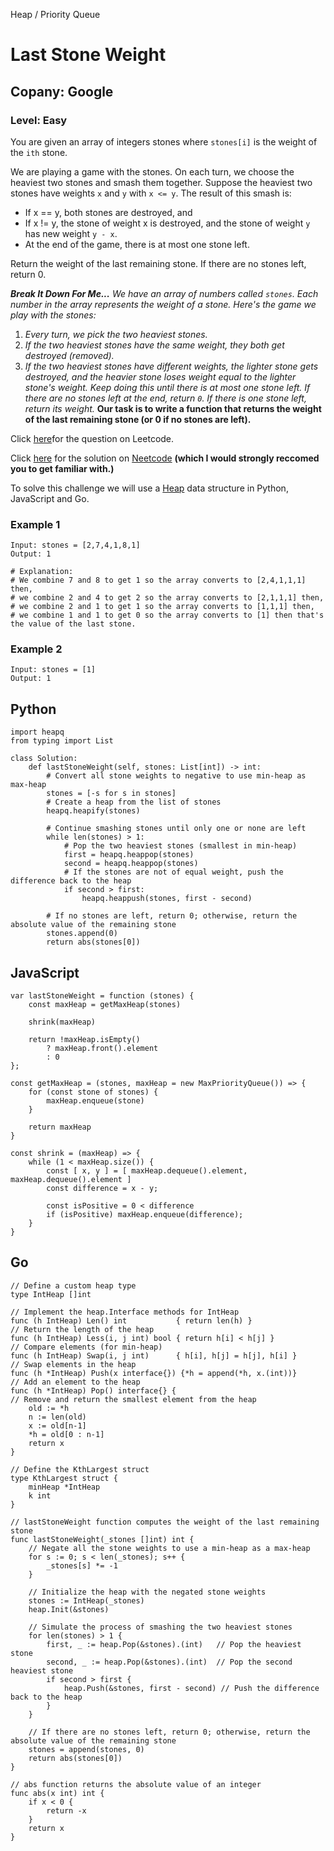 Heap / Priority Queue
# Last Stone Weight
## Copany: Google
### Level: Easy

You are given an array of integers stones where `stones[i]` is the weight of the `ith` stone.

We are playing a game with the stones. On each turn, we choose the heaviest two stones and smash them together. Suppose the heaviest two stones have weights `x` and `y` with `x <= y`. The result of this smash is:

- If x == y, both stones are destroyed, and
- If x != y, the stone of weight x is destroyed, and the stone of weight `y` has new weight `y - x`.
- At the end of the game, there is at most one stone left.

Return the weight of the last remaining stone. If there are no stones left, return 0.

***Break It Down For Me...***
*We have an array of numbers called `stones`. Each number in the array represents the weight of a stone.*
*Here's the game we play with the stones:*
1. *Every turn, we pick the two heaviest stones.*
2. *If the two heaviest stones have the same weight, they both get destroyed (removed).*
3. *If the two heaviest stones have different weights, the lighter stone gets destroyed, and the heavier stone loses weight equal to the lighter stone's weight.*
*Keep doing this until there is at most one stone left.*
*If there are no stones left at the end, return `0`. If there is one stone left, return its weight.*
**Our task is to write a function that returns the weight of the last remaining stone (or 0 if no stones are left).**

Click [here](https://leetcode.com/problems/last-stone-weight/description/)for the question on Leetcode.

Click [here](https://www.youtube.com/watch?v=B-QCq79-Vfw) for the solution on [Neetcode](https://neetcode.io/) **(which I would strongly reccomed you to get familiar with.)**

To solve this challenge we will use a [Heap](https://www.studysmarter.co.uk/explanations/computer-science/data-structures/heap-data-structure/#:~:text=A%20heap%20data%20structure%20is%20a%20type%20of%20binary%20tree,priority%20queues%2C%20or%20scheduling%20programs.) data structure in Python, JavaScript and Go.

### Example 1
```
Input: stones = [2,7,4,1,8,1]
Output: 1

# Explanation: 
# We combine 7 and 8 to get 1 so the array converts to [2,4,1,1,1] then,
# we combine 2 and 4 to get 2 so the array converts to [2,1,1,1] then,
# we combine 2 and 1 to get 1 so the array converts to [1,1,1] then,
# we combine 1 and 1 to get 0 so the array converts to [1] then that's the value of the last stone.
```

### Example 2
```
Input: stones = [1]
Output: 1
```

## Python
```
import heapq
from typing import List

class Solution:
    def lastStoneWeight(self, stones: List[int]) -> int:
        # Convert all stone weights to negative to use min-heap as max-heap
        stones = [-s for s in stones]
        # Create a heap from the list of stones
        heapq.heapify(stones)

        # Continue smashing stones until only one or none are left
        while len(stones) > 1:
            # Pop the two heaviest stones (smallest in min-heap)
            first = heapq.heappop(stones)
            second = heapq.heappop(stones)
            # If the stones are not of equal weight, push the difference back to the heap
            if second > first:
                heapq.heappush(stones, first - second)

        # If no stones are left, return 0; otherwise, return the absolute value of the remaining stone
        stones.append(0)
        return abs(stones[0])

```

## JavaScript
```
var lastStoneWeight = function (stones) {
    const maxHeap = getMaxHeap(stones)

    shrink(maxHeap)

    return !maxHeap.isEmpty()
        ? maxHeap.front().element
        : 0
};

const getMaxHeap = (stones, maxHeap = new MaxPriorityQueue()) => {
    for (const stone of stones) {
        maxHeap.enqueue(stone)
    }

    return maxHeap
}

const shrink = (maxHeap) => {
    while (1 < maxHeap.size()) {
        const [ x, y ] = [ maxHeap.dequeue().element, maxHeap.dequeue().element ]
        const difference = x - y;

        const isPositive = 0 < difference
        if (isPositive) maxHeap.enqueue(difference);
    }
}
```

## Go
```
// Define a custom heap type
type IntHeap []int

// Implement the heap.Interface methods for IntHeap
func (h IntHeap) Len() int           { return len(h) }                 // Return the length of the heap
func (h IntHeap) Less(i, j int) bool { return h[i] < h[j] }            // Compare elements (for min-heap)
func (h IntHeap) Swap(i, j int)      { h[i], h[j] = h[j], h[i] }       // Swap elements in the heap
func (h *IntHeap) Push(x interface{}) {*h = append(*h, x.(int))}       // Add an element to the heap
func (h *IntHeap) Pop() interface{} {                                  // Remove and return the smallest element from the heap
	old := *h
	n := len(old)
	x := old[n-1]
	*h = old[0 : n-1]
	return x
}

// Define the KthLargest struct
type KthLargest struct {
    minHeap *IntHeap
    k int
}

// lastStoneWeight function computes the weight of the last remaining stone
func lastStoneWeight(_stones []int) int {
    // Negate all the stone weights to use a min-heap as a max-heap
    for s := 0; s < len(_stones); s++ {
        _stones[s] *= -1
    }

    // Initialize the heap with the negated stone weights
    stones := IntHeap(_stones)
    heap.Init(&stones)
    
    // Simulate the process of smashing the two heaviest stones
    for len(stones) > 1 {
        first, _ := heap.Pop(&stones).(int)   // Pop the heaviest stone
        second, _ := heap.Pop(&stones).(int)  // Pop the second heaviest stone
        if second > first {
            heap.Push(&stones, first - second) // Push the difference back to the heap
        }
    }

    // If there are no stones left, return 0; otherwise, return the absolute value of the remaining stone
    stones = append(stones, 0)
    return abs(stones[0])
}

// abs function returns the absolute value of an integer
func abs(x int) int {
    if x < 0 {
        return -x
    }
    return x
}
```